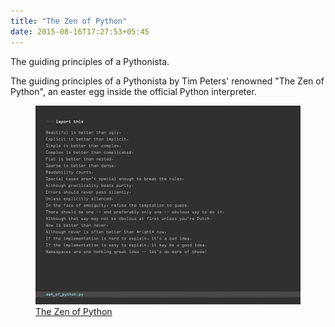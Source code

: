 ```yaml
---
title: "The Zen of Python"
date: 2015-08-16T17:27:53+05:45
---
```


<p class="lead">The guiding principles of a Pythonista.</p>

The guiding principles of a Pythonista by Tim Peters' renowned "The Zen of Python", an easter egg inside the official Python interpreter.

<figure>
  <a href="/uploads/2015/20150816-the-zen-of-python.jpg">
    <img src="/uploads/2015/20150816-the-zen-of-python.jpg" alt="The Zen of Python" title="The Zen of Python">
  </a>
  <figcaption><a href="http://legacy.python.org/dev/peps/pep-0020/">The Zen of Python</a></figcaption>
</figure>
